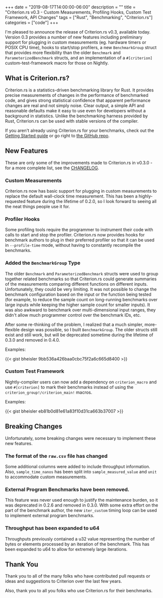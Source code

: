 +++
date = "2019-08-17T14:00:00-06:00"
description = ""
title = "Criterion.rs v0.3 - Custom Measurements, Profiling Hooks, Custom Test Framework, API Changes"
tags = ["Rust", "Benchmarking", "Criterion.rs"]
categories = ["code"]
+++

I'm pleased to announce the release of Criterion.rs v0.3, available today. Version 0.3 provides a
number of new features including preliminary support for plugging in custom measurements (eg. 
hardware timers or POSIX CPU time), hooks to start/stop profilers, a new `BenchmarkGroup` struct
that provides more flexibility than the older `Benchmark` and `ParameterizedBenchmark` structs, and
an implementation of a `#[criterion]` custom-test-framework macro for those on Nightly.

## What is Criterion.rs?

Criterion.rs is a statistics-driven benchmarking library for Rust. It provides precise measurements
of changes in the performance of benchmarked code, and gives strong statistical confidence that
apparent performance changes are real and not simply noise. Clear output, a simple API and
reasonable defaults make it easy to use even for developers without a background in statistics.
Unlike the benchmarking harness provided by Rust, Criterion.rs can be used with stable versions of
the compiler.

If you aren't already using Criterion.rs for your benchmarks, check out the [Getting Started
guide](https://bheisler.github.io/criterion.rs/book/getting_started.html) or go right to [the GitHub
repo](https://github.com/bheisler/criterion.rs).

## New Features

These are only some of the improvements made to Criterion.rs in v0.3.0 - for a more complete list, see
the [CHANGELOG](https://github.com/bheisler/criterion.rs/blob/master/CHANGELOG.md).

### Custom Measurements

Criterion.rs now has basic support for plugging in custom measurements to replace the default
wall-clock time measurement. This has been a highly-requested feature during the lifetime of 0.2.0,
so I look forward to seeing all the neat things people use it for.

### Profiler Hooks

Some profiling tools require the programmer to instrument their code with calls to start and stop
the profiler. Criterion.rs now provides hooks for benchmark authors to plug in their preferred
profiler so that it can be used in `--profile-time` mode, without having to constantly recompile
the benchmarks.

### Added the `BenchmarkGroup` Type

The older `Benchmark` and `ParameterizedBenchmark` structs were used to group together related
benchmarks so that Criterion.rs could generate summaries of the measurements comparing different
functions on different inputs. Unfortunately, they could be very limiting. It was not possible
to change the benchmark configuration based on the input or the function being tested (for example,
to reduce the sample count on long-running benchmarks over large inputs while keeping the higher
sample count for smaller inputs). It was also awkward to benchmark over multi-dimensional input
ranges, they didn't allow much programmer control over the benchmark IDs, etc.

After some re-thinking of the problem, I realized that a much simpler, more-flexible design was
possible, so I built `BenchmarkGroup`. The older structs still exist and still work, but will be
deprecated sometime during the lifetime of 0.3.0 and removed in 0.4.0. 

Examples:

{{< gist bheisler 9bb536a426baa0cbc75f2a6c665d8400 >}}

### Custom Test Framework

Nightly-compiler users can now add a dependency on `criterion_macro` and use `#[criterion]`
to mark their benchmarks instead of using the `criterion_group!/criterion_main!` macros.

Examples:

{{< gist bheisler eb81b0d81e61a83f10d31ca663b37007 >}}

## Breaking Changes

Unfortunately, some breaking changes were necessary to implement these new features.

### The format of the `raw.csv` file has changed

Some additional columns were added to include throughput information. Also, `sample_time_nanos`
has been split into `sample_measured_value` and `unit` to accommodate custom measurements.

### External Program Benchmarks have been removed.

This feature was never used enough to justify the maintenance burden, so it was deprecated in 0.2.6
and removed in 0.3.0. With some extra effort on the part of the benchmark author, the new
`iter_custom` timing loop can be used to implement external program benchmarks.

### Throughput has been expanded to u64

Throughputs previously contained a u32 value representing the number of bytes or elements processed
by an iteration of the benchmark. This has been expanded to u64 to allow for extremely large
iterations.

## Thank You

Thank you to all of the many folks who have contributed pull requests or ideas and suggestions to
Criterion over the last few years.

Also, thank you to all you folks who use Criterion.rs for their benchmarks.
